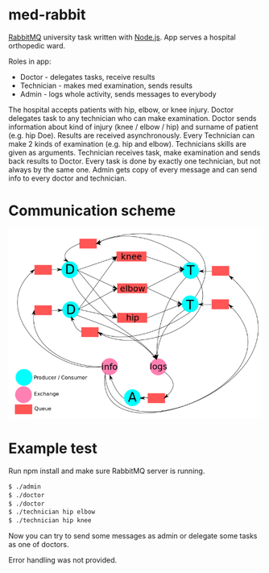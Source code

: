 # med-rabbit

[RabbitMQ] university task written with [Node.js].
App serves a hospital orthopedic ward.

Roles in app:
- Doctor - delegates tasks, receive results
- Technician - makes med examination, sends results
- Admin - logs whole activity, sends messages to everybody

The hospital accepts patients with hip, elbow, or knee injury.
Doctor delegates task to any technician who can make examination. Doctor sends information about kind of injury (knee / elbow / hip) and surname of patient (e.g. hip Doe). Results are received asynchronously.
Every Technician can make 2 kinds of examination (e.g. hip and elbow). Technicians skills are given  as arguments. Technician receives task, make examination and sends back results to Doctor. Every task is done by exactly one technician, but not always by the same one.
Admin gets copy of every message and can send info to every doctor and technician.

# Communication scheme
![Communication scheme](diagram.png)

# Example test
Run npm install and make sure RabbitMQ server is running.
```sh
$ ./admin
$ ./doctor
$ ./doctor
$ ./technician hip elbow
$ ./technician hip knee
```
Now you can try to send some messages as admin or delegate some tasks as one of doctors.


Error handling was not provided.

   [RabbitMQ]: <https://www.rabbitmq.com/>
   [Node.js]: <http://nodejs.org>

